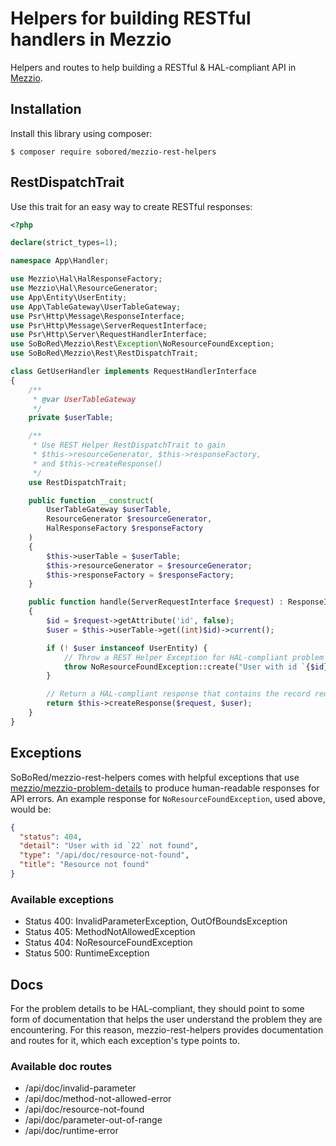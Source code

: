 # Helpers for building RESTful handlers in Mezzio

Helpers and routes to help building a RESTful & HAL-compliant API in [Mezzio](https://github.com/mezzio/mezzio).

## Installation

Install this library using composer:

```
$ composer require sobored/mezzio-rest-helpers
```

## RestDispatchTrait

Use this trait for an easy way to create RESTful responses:

```php
<?php

declare(strict_types=1);

namespace App\Handler;

use Mezzio\Hal\HalResponseFactory;
use Mezzio\Hal\ResourceGenerator;
use App\Entity\UserEntity;
use App\TableGateway\UserTableGateway;
use Psr\Http\Message\ResponseInterface;
use Psr\Http\Message\ServerRequestInterface;
use Psr\Http\Server\RequestHandlerInterface;
use SoBoRed\Mezzio\Rest\Exception\NoResourceFoundException;
use SoBoRed\Mezzio\Rest\RestDispatchTrait;

class GetUserHandler implements RequestHandlerInterface
{
    /**
     * @var UserTableGateway
     */
    private $userTable;

    /**
     * Use REST Helper RestDispatchTrait to gain
     * $this->resourceGenerator, $this->responseFactory,
     * and $this->createResponse()
     */
    use RestDispatchTrait;

    public function __construct(
        UserTableGateway $userTable,
        ResourceGenerator $resourceGenerator,
        HalResponseFactory $responseFactory
    )
    {
        $this->userTable = $userTable;
        $this->resourceGenerator = $resourceGenerator;
        $this->responseFactory = $responseFactory;
    }

    public function handle(ServerRequestInterface $request) : ResponseInterface
    {
        $id = $request->getAttribute('id', false);
        $user = $this->userTable->get((int)$id)->current();

        if (! $user instanceof UserEntity) {
            // Throw a REST Helper Exception for HAL-compliant problem details in response
            throw NoResourceFoundException::create("User with id `{$id}` not found");
        }

        // Return a HAL-compliant response that contains the record requested
        return $this->createResponse($request, $user);
    }
}
```

## Exceptions

SoBoRed/mezzio-rest-helpers comes with helpful exceptions that use
[mezzio/mezzio-problem-details](https://github.com/mezzio/mezzio-problem-details)
to produce human-readable responses for API errors. An example
response for `NoResourceFoundException`, used above, would be:

```json
{
  "status": 404,
  "detail": "User with id `22` not found",
  "type": "/api/doc/resource-not-found",
  "title": "Resource not found"
}
```

### Available exceptions

- Status 400: InvalidParameterException, OutOfBoundsException
- Status 405: MethodNotAllowedException
- Status 404: NoResourceFoundException
- Status 500: RuntimeException

## Docs

For the problem details to be HAL-compliant, they should point
to some form of documentation that helps the user understand the
problem they are encountering. For this reason, mezzio-rest-helpers
provides documentation and routes for it, which each exception's
type points to.

### Available doc routes

- /api/doc/invalid-parameter
- /api/doc/method-not-allowed-error
- /api/doc/resource-not-found
- /api/doc/parameter-out-of-range
- /api/doc/runtime-error
